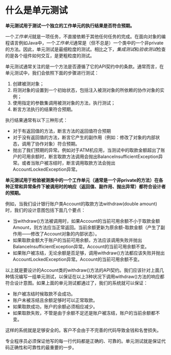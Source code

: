 # 什么是单元测试

**单元测试用于测试一个独立的工作单元的执行结果是否符合预期。**

一个*工作单元*就是一项任务，不直接依赖于其他任何任务的完成。在面向对象的编程语言例如Java中，一个*工作单元*通常是（但不总是）一个类中的一个非private的方法。因此，单元测试是最细粒度的测试。相比之下，*集成测试*和*验收测试*检查的是各个组件如何交互，是更粗粒度的测试。

单元测试通常关注的是一个方法是否遵循了它的API契约中的条款。通常而言，在单元测试中，我们会依照下面的步骤进行测试：

1. 创建被测对象；
2. 将测对象的设置到一个初始状态，包括注入被测对象的所依赖的协作对象的实例；
3. 使用指定的参数集调用被测对象的方法，执行测试；
4. 断言方法执行的结果符合预期。

执行结果通常有以下三种形式：

* 对于有返回值的方法，断言方法的返回值符合预期
* 对于没有返回值的方法，断言它产生的副作用（例如：修改了对象的内部状态，调用了协作对象）符合预期。
* 抛出了我们预期的异常。例如对于ATM机应用，当测试中的取款金额超出了账户的可用余额时，断言取款方法调用会抛出BalanceInsufficientException异常。或者当账户被冻结时，断言调用取款方法会抛出AccountLockedException异常。

**单元测试用于检验被测类中的一个工作单元（通常是一个非private的方法）在各种正常和异常条件下被调用时的响应（返回值、副作用、抛出异常）都符合设计者的预期。**

例如，当我们设计银行账户类Account的取款方法withdraw(double amount)时，我们的设计意图包括下面几个要点：

* 当withdraw()方法被调用时，如果Account的当前可用余额不小于取款金额Amount，则方法应当正常返回。当前余额更新为原余额-取款金额（产生了副作用——修改了Account对象的内部状态）。
* 如果取款金额大于账户的当前可用余额，方法应该调用失败并抛出BalanceInsufficientException异常。Account的当前可用余额不变。
* 如果账户被冻结，无论余额是否足够，调用withdraw()方法都应该失败并抛出AccountLockedException异常。Account的当前可用余额不变。

以上就是要设计的Account类的withdraw()方法的API契约。我们应该针对上面几种情况编写一组单元测试，以保证在以上3种状况下调用withdraw()方法的响应都符合设计意图。如果上面的单元测试都通过了，我们的系统就可以保证：

* 账户被冻结时候取款不会成功。
* 账户未被冻结且余额足够时可以正常取款。
* 如果取款成功，账户的余额必须相应减少。
* 如果取款失败，不管是由于余额不足还是账户被冻结，账户的当前余额都不变。

这样的系统就是足够安全的。客户不会由于不完善的代码导致金钱和名誉损失。

专业程序员必须保证他写的每一行代码都是正确的、可靠的。单元测试就是保证代码正确性和可靠性的最重要的一步。


